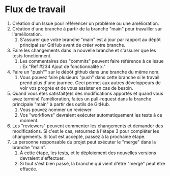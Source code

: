 # Flux de travail

1. Création d'un Issue pour référencer un problème ou une amélioration.
2. Création d'une branche à partir de la branche "main" pour travailler sur l'amélioration.
   1. S'assurer que votre branche "main" est à jour par rapport au dépôt principal sur GitHub avant de créer votre branche.
3. Faire les changements dans la nouvelle branche et s'assurer que les tests fonctionnent.
   1. Les commentaires des "commits" peuvent faire référence à ce Issue : Ex "Ref #234 Ajout de fonctionnalité x."
4. Faire un "push"" sur le dépôt github dans une branche du même nom.
   1. Vous pouvez faire plusieurs "push" dans cette branche si le travail prend plus d'une journée. Ceci permet aux autres développeurs de voir vos progrès et de vous assister en cas de besoin.
5. Quand vous êtes satisfait(e)s des modifications apportés et quand vous avez terminé l'amélioration, faites un pull-request dans la branche principale "main" à partir des outils de GitHub.
   1. Vous pouvez nommer un reviewer
   2. Vos "workflows" devraient exécuter automatiquement les tests à ce moment.
6. Les "reviewers" peuvent commenter les changements et demander des modifications. Si c'est le cas, retournez à l'étape 3 pour compléter les changements. Si tout est accepté, passez à la prochaine étape.
7. La personne responsable du projet peut exécuter le "merge" dans la branche "main".
   1. À cette étape, les tests, et le déploiement des nouvelles versions devraient s'effectuer.
   2. Si tout s'est bien passé, la branche qui vient d'être "mergé" peut être effacée.
